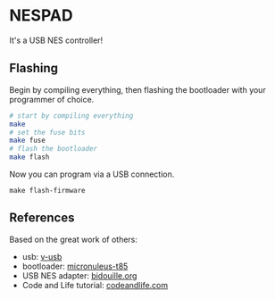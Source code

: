 # NESPAD

It's a USB NES controller!

## Flashing

Begin by compiling everything, then flashing the bootloader with your
programmer of choice.

```bash
# start by compiling everything
make
# set the fuse bits
make fuse
# flash the bootloader
make flash
```

Now you can program via a USB connection.

```
make flash-firmware
```

## References

Based on the great work of others:
 - usb: [v-usb](http://www.obdev.at/products/vusb/index.html)
 - bootloader: [micronuleus-t85](https://github.com/Bluebie/micronucleus-t85)
 - USB NES adapter: [bidouille.org](http://www.bidouille.org/elec/usbnesadapter)
 - Code and Life tutorial: [codeandlife.com](http://codeandlife.com/2012/02/22/v-usb-with-attiny45-attiny85-without-a-crystal/)

